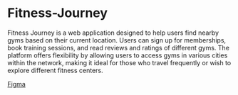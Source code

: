 # Fitness-Journey
Fitness Journey is a web application designed to help users find nearby gyms based on their current location.
Users can sign up for memberships, book training sessions, and read reviews and ratings of different gyms. The
platform offers flexibility by allowing users to access gyms in various cities within the network, making it ideal
for those who travel frequently or wish to explore different fitness centers.

[Figma](https://www.figma.com/design/pBsjfscWbEe0n1CrrIPa7s/Untitled?node-id=0-1&t=vGbAqDic6JTf8mqM-0)